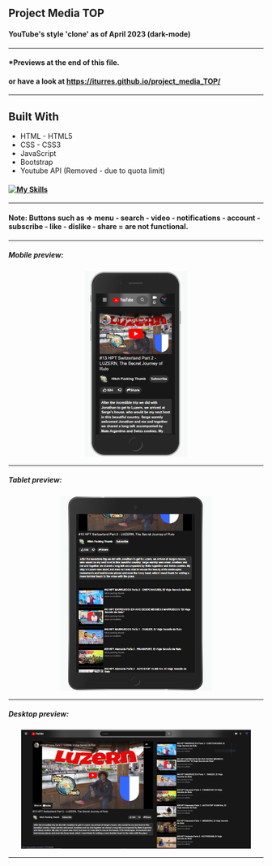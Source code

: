 ## Project Media TOP

#### YouTube's style 'clone' as of April 2023 (dark-mode)

---

#### **\*Previews at the end of this file.**

#### or have a look at <https://iturres.github.io/project_media_TOP/>

---

## Built With

- HTML - HTML5
- CSS - CSS3
- JavaScript
- Bootstrap
- Youtube API (Removed - due to quota limit)

#### [![My Skills](https://skillicons.dev/icons?i=html,css,js,bootstrap)](https://skillicons.dev)

---

#### Note: Buttons such as => menu - search - video - notifications - account - subscribe - like - dislike - share = are not functional.

---

##### Mobile preview:

<div align="center">
  <a href="https://iturres.github.io/project_media_TOP/" target="_blank">
    <img alt="cs50 logo" src="readme-src/media/project-mobile-preview.PNG" width="40%">
  </a>
</div>

---

##### Tablet preview:

<div align="center">
  <a href="https://iturres.github.io/project_media_TOP/" target="_blank">
    <img alt="cs50 logo" src="readme-src/media/project-tablet-preview.PNG" width="60%">
  </a>
</div>

---

##### Desktop preview:

<div align="center">
  <a href="https://iturres.github.io/project_media_TOP/" target="_blank">
    <img alt="cs50 logo" src="readme-src/media/project-desktop-preview.png" width="90%">
  </a>
</div>

---
